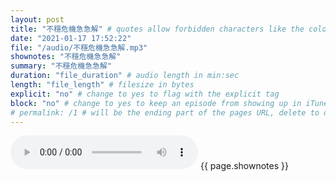 ```yaml
---
layout: post
title: "不穩危機急急解" # quotes allow forbidden characters like the colon
date: "2021-01-17 17:52:22"
file: "/audio/不穩危機急急解.mp3"
shownotes: "不穩危機急急解"
summary: "不穩危機急急解"
duration: "file_duration" # audio length in min:sec
length: "file_length" # filesize in bytes
explicit: "no" # change to yes to flag with the explicit tag
block: "no" # change to yes to keep an episode from showing up in iTunes
# permalink: /1 # will be the ending part of the pages URL, delete to default to the title
---
```


<audio controls>
<source src="{{site.url}}{{site.baseurl}}{{ page.file }}" type="audio/x-mp3">
Your browser does not support the audio element.
</audio>
{{ page.shownotes }}
